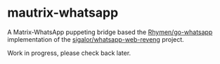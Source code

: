 # mautrix-whatsapp
A Matrix-WhatsApp puppeting bridge based the [Rhymen/go-whatsapp](https://github.com/Rhymen/go-whatsapp)
implementation of the [sigalor/whatsapp-web-reveng](https://github.com/sigalor/whatsapp-web-reveng) project.

Work in progress, please check back later.
